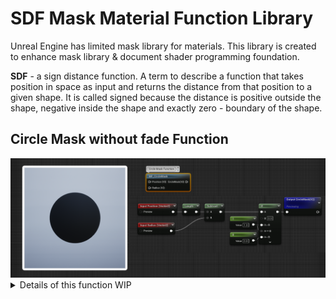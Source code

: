# SDF Mask Material Function Library
Unreal Engine has limited mask library for materials. This library is created to enhance mask library & document shader programming foundation.

<b>SDF</b> - a sign distance function. A term to describe a function that takes position in space as input and returns the distance from that position to a given shape. It is called signed because the distance is positive outside the shape, negative inside the shape and exactly zero - boundary of the shape.

## Circle Mask without fade Function
<picture>
  <source media="(prefers-color-scheme: dark)" srcset="Images/CircleFunctionDemo.png">
  <source media="(prefers-color-scheme: light)" srcset="Images/CircleFunctionDemo.png">
  <img alt="Shows an illustrated sun in light mode and a moon with stars in dark mode." src="Images/CircleFunctionDemo.png">
</picture>

<details>
<summary>Details of this function WIP</summary>

### Get pixels distance from origin point
Length function - calculate the distance between any given pixel. This function takes a vector as its input and calculates the magnitude of that vector.
Essencially it calculates the distance between the vector and the origin.
$\sqrt{x^2+y^2}$

### ...
Subtract radius from distance. It rpresents the sine distance function of a circle with a radius. 
Represents the signed distance to a circle with a radius. The values are positive outside the circle's edge which creates a gradient. Negative values are inside the circle resulting in black
  
</details>
